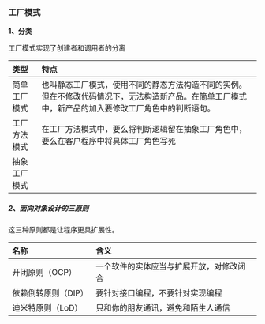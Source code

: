 ### 工厂模式

**1、分类**

工厂模式实现了创建者和调用者的分离

| 类型 | 特点 |
| :--- | :--- |
| 简单工厂模式 | 也叫静态工厂模式，使用不同的静态方法构造不同的实例。但在不修改代码情况下，无法构造新产品。在简单工厂模式中，新产品的加入要修改工厂角色中的判断语句。 |
| 工厂方法模式 | 在工厂方法模式中，要么将判断逻辑留在抽象工厂角色中，要么在客户程序中将具体工厂角色写死 |
| 抽象工厂模式 |  |

##### 2、面向对象设计的三原则

这三种原则都是让程序更具扩展性。

| 名称 | 含义 |
| :--- | :--- |
| 开闭原则（OCP） | 一个软件的实体应当与扩展开放，对修改闭合 |
| 依赖倒转原则（DIP） | 要针对接口编程，不要针对实现编程 |
| 迪米特原则（LoD） | 只和你的朋友通讯，避免和陌生人通信 |

##### 



